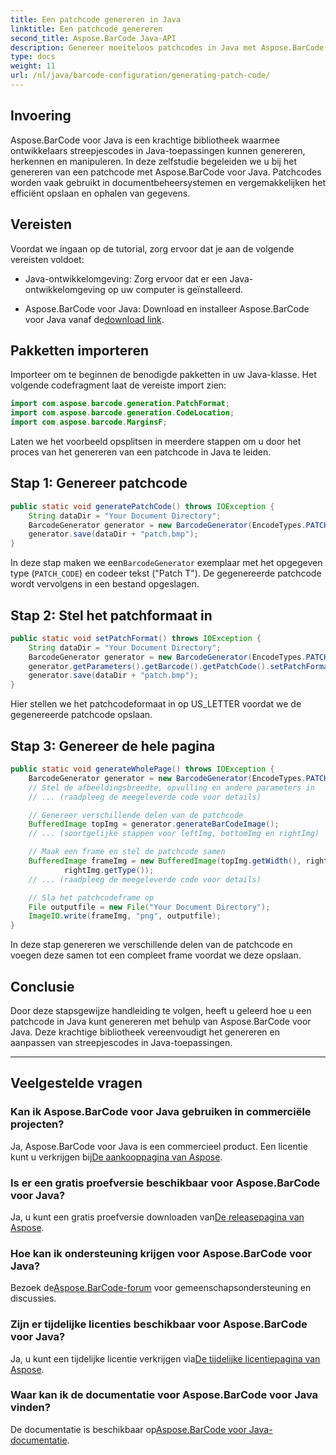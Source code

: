 ```yaml
---
title: Een patchcode genereren in Java
linktitle: Een patchcode genereren
second_title: Aspose.BarCode Java-API
description: Genereer moeiteloos patchcodes in Java met Aspose.BarCode. Volg onze stapsgewijze handleiding voor het efficiënt genereren van barcodes.
type: docs
weight: 11
url: /nl/java/barcode-configuration/generating-patch-code/
---
```


## Invoering

Aspose.BarCode voor Java is een krachtige bibliotheek waarmee ontwikkelaars streepjescodes in Java-toepassingen kunnen genereren, herkennen en manipuleren. In deze zelfstudie begeleiden we u bij het genereren van een patchcode met Aspose.BarCode voor Java. Patchcodes worden vaak gebruikt in documentbeheersystemen en vergemakkelijken het efficiënt opslaan en ophalen van gegevens.

## Vereisten

Voordat we ingaan op de tutorial, zorg ervoor dat je aan de volgende vereisten voldoet:

- Java-ontwikkelomgeving: Zorg ervoor dat er een Java-ontwikkelomgeving op uw computer is geïnstalleerd.

-  Aspose.BarCode voor Java: Download en installeer Aspose.BarCode voor Java vanaf de[download link](https://releases.aspose.com/barcode/java/).

## Pakketten importeren

Importeer om te beginnen de benodigde pakketten in uw Java-klasse. Het volgende codefragment laat de vereiste import zien:

```java
import com.aspose.barcode.generation.PatchFormat;
import com.aspose.barcode.generation.CodeLocation;
import com.aspose.barcode.MarginsF;
```

Laten we het voorbeeld opsplitsen in meerdere stappen om u door het proces van het genereren van een patchcode in Java te leiden.

## Stap 1: Genereer patchcode

```java
public static void generatePatchCode() throws IOException {
    String dataDir = "Your Document Directory";
    BarcodeGenerator generator = new BarcodeGenerator(EncodeTypes.PATCH_CODE, "Patch T");
    generator.save(dataDir + "patch.bmp");
}
```

 In deze stap maken we een`BarcodeGenerator` exemplaar met het opgegeven type (`PATCH_CODE`) en codeer tekst ("Patch T"). De gegenereerde patchcode wordt vervolgens in een bestand opgeslagen.

## Stap 2: Stel het patchformaat in

```java
public static void setPatchFormat() throws IOException {
    String dataDir = "Your Document Directory";
    BarcodeGenerator generator = new BarcodeGenerator(EncodeTypes.PATCH_CODE, "Patch T");
    generator.getParameters().getBarcode().getPatchCode().setPatchFormat(PatchFormat.US_LETTER);
    generator.save(dataDir + "patch.bmp");
}
```

Hier stellen we het patchcodeformaat in op US_LETTER voordat we de gegenereerde patchcode opslaan.

## Stap 3: Genereer de hele pagina

```java
public static void generateWholePage() throws IOException {
    BarcodeGenerator generator = new BarcodeGenerator(EncodeTypes.PATCH_CODE, "Patch T");
    // Stel de afbeeldingsbreedte, opvulling en andere parameters in
    // ... (raadpleeg de meegeleverde code voor details)

    // Genereer verschillende delen van de patchcode
    BufferedImage topImg = generator.generateBarCodeImage();
    // ... (soortgelijke stappen voor leftImg, bottomImg en rightImg)

    // Maak een frame en stel de patchcode samen
    BufferedImage frameImg = new BufferedImage(topImg.getWidth(), rightImg.getHeight() + 2 * topImg.getHeight(),
            rightImg.getType());
    // ... (raadpleeg de meegeleverde code voor details)

    // Sla het patchcodeframe op
    File outputfile = new File("Your Document Directory");
    ImageIO.write(frameImg, "png", outputfile);
}
```

In deze stap genereren we verschillende delen van de patchcode en voegen deze samen tot een compleet frame voordat we deze opslaan.

## Conclusie

Door deze stapsgewijze handleiding te volgen, heeft u geleerd hoe u een patchcode in Java kunt genereren met behulp van Aspose.BarCode voor Java. Deze krachtige bibliotheek vereenvoudigt het genereren en aanpassen van streepjescodes in Java-toepassingen.

---

## Veelgestelde vragen

### Kan ik Aspose.BarCode voor Java gebruiken in commerciële projecten?
 Ja, Aspose.BarCode voor Java is een commercieel product. Een licentie kunt u verkrijgen bij[De aankooppagina van Aspose](https://purchase.aspose.com/buy).

### Is er een gratis proefversie beschikbaar voor Aspose.BarCode voor Java?
 Ja, u kunt een gratis proefversie downloaden van[De releasepagina van Aspose](https://releases.aspose.com/).

### Hoe kan ik ondersteuning krijgen voor Aspose.BarCode voor Java?
 Bezoek de[Aspose.BarCode-forum](https://forum.aspose.com/c/barcode/13) voor gemeenschapsondersteuning en discussies.

### Zijn er tijdelijke licenties beschikbaar voor Aspose.BarCode voor Java?
 Ja, u kunt een tijdelijke licentie verkrijgen via[De tijdelijke licentiepagina van Aspose](https://purchase.aspose.com/temporary-license/).

### Waar kan ik de documentatie voor Aspose.BarCode voor Java vinden?
 De documentatie is beschikbaar op[Aspose.BarCode voor Java-documentatie](https://reference.aspose.com/barcode/java/).
